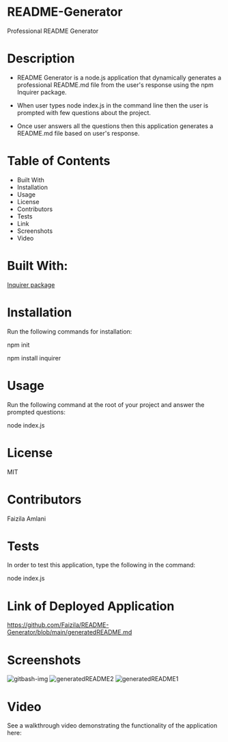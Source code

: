 # README-Generator

Professional README Generator

# Description

* README Generator is a node.js application that dynamically generates a professional README.md file from the user's response using the npm Inquirer package.

* When user types node index.js in the command line then the user is prompted with few questions about the project.

* Once user answers all the questions then this application generates a README.md file based on user's response.

# Table of Contents

* Built With
* Installation
* Usage
* License
* Contributors
* Tests
* Link
* Screenshots
* Video

# Built With:

[Inquirer package](https://www.npmjs.com/package/inquirer)

# Installation

Run the following commands for installation:

npm init

npm install inquirer

# Usage

Run the following command at the root of your project and answer the prompted questions:

node index.js

# License

MIT

# Contributors

Faizila Amlani

# Tests

In order to test this application, type the following in the command:

node index.js

# Link of Deployed Application 

https://github.com/Faizila/README-Generator/blob/main/generatedREADME.md

# Screenshots

![gitbash-img](https://user-images.githubusercontent.com/78191579/137048445-ddbb0b3e-5403-4c89-9c7e-4cd03ae63de1.JPG)
![generatedREADME2](https://user-images.githubusercontent.com/78191579/137048449-af7156ca-47e9-4894-9f35-c2a268d1faf4.JPG)
![generatedREADME1](https://user-images.githubusercontent.com/78191579/137048457-0fb07295-b996-4d09-b33d-562751f2adb0.JPG)

# Video

See a walkthrough video demonstrating the functionality of the application here:

  
